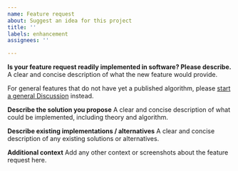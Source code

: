 ```yaml
---
name: Feature request
about: Suggest an idea for this project
title: ''
labels: enhancement
assignees: ''

---
```


**Is your feature request readily implemented in software? Please describe.**
A clear and concise description of what the new feature would provide. 

For general features that do not have yet a published algorithm, please [start a general Discussion](https://github.com/nano-optics/terms/discussions) instead.

**Describe the solution you propose**
A clear and concise description of what could be implemented, including theory and algorithm.

**Describe existing implementations / alternatives**
A clear and concise description of any existing solutions or alternatives.

**Additional context**
Add any other context or screenshots about the feature request here.
